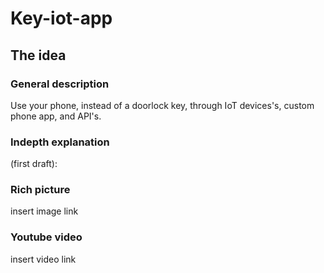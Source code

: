 # Key-iot-app

## The idea
### General description
Use your phone, instead of a doorlock key, through IoT devices's, custom phone app, and API's.
<br/>

### Indepth explanation
(first draft):
<br/>



### Rich picture
insert image link
<br/>


### Youtube video
insert video link
